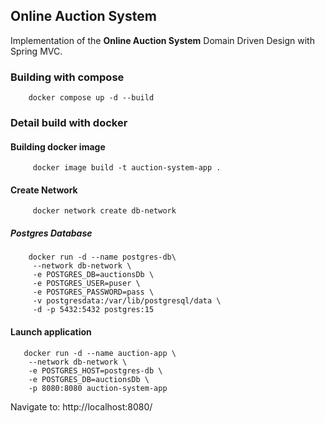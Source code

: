 ## Online Auction System

Implementation of the **Online Auction System** Domain Driven Design with Spring MVC.

### Building with compose

```
    docker compose up -d --build
```

### Detail build with docker

#### Building docker image

```
     docker image build -t auction-system-app .
```

#### Create Network

```
     docker network create db-network
```

##### Postgres Database

```
    docker run -d --name postgres-db\
     --network db-network \
     -e POSTGRES_DB=auctionsDb \
     -e POSTGRES_USER=puser \
     -e POSTGRES_PASSWORD=pass \
     -v postgresdata:/var/lib/postgresql/data \
     -d -p 5432:5432 postgres:15
```

#### Launch application

```
   docker run -d --name auction-app \
    --network db-network \
    -e POSTGRES_HOST=postgres-db \
    -e POSTGRES_DB=auctionsDb \
    -p 8080:8080 auction-system-app
```
Navigate to: http://localhost:8080/
